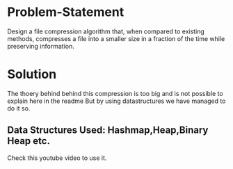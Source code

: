 # Problem-Statement
Design a file compression algorithm that, when compared to existing methods, compresses a file into a smaller size in a fraction of the time while preserving information.

# Solution
The thoery behind behind this compression is too big and is not possible to explain here in the readme 
But by using datastructures we have managed to do it so.

## Data Structures Used: Hashmap,Heap,Binary Heap etc.
Check this youtube video to use it.
